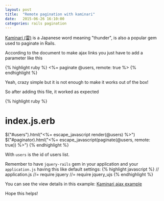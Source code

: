 ```yaml
---
layout: post
title:  "Remote pagination with kaminari"
date:   2015-06-26 16:10:00
categories: rails pagination
---
```


[Kaminari (雷)](https://github.com/amatsuda/kaminari) is a Japanese word meaning "thunder", is also a popular gem used to paginate in Rails.

According to the document to make ajax links you just have to add a parameter like this

{% highlight ruby %}
<%= paginate @users, remote: true %>
{% endhighlight %}

Yeah, crazy simple but it is not enough to make it works out of the box!

So after adding this file, it worked as expected

{% highlight ruby %}
# index.js.erb
$("#users").html("<%= escape_javascript render(@users) %>")
$("#paginator).html("<%= escape_javascript(paginate(@users, remote: true)) %>")
{% endhighlight %}

With ```users``` is the id of users list.

Remember to have ```jquery-rails``` gem in your application and your ```application.js``` having this like default settings:
{% highlight javascript %}
// application.js
//= require jquery
//= require jquery_ujs
{% endhighlight %}

You can see the view details in this example:
[Kaminari ajax example](https://github.com/amatsuda/kaminari_example/tree/ajax/app/views/users)


Hope this helps!

